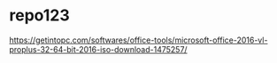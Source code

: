 # repo123

https://getintopc.com/softwares/office-tools/microsoft-office-2016-vl-proplus-32-64-bit-2016-iso-download-1475257/
